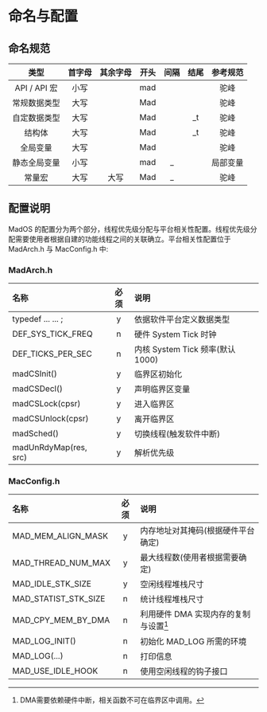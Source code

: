 # 命名与配置

## 命名规范
| 类型 | 首字母 | 其余字母 | 开头 | 间隔 | 结尾 | 参考规范 |
| :-:| :-:| :-:| :-:| :-:| :-:| :-:|
| API / API 宏 | 小写 |     | mad |    |    | 驼峰 |
| 常规数据类型   | 大写 |     | Mad |    |    | 驼峰 |
| 自定数据类型   | 大写 |     | Mad |    | _t | 驼峰 |
| 结构体        | 大写 |     | Mad |    | _t | 驼峰 |
| 全局变量      | 大写 |      | Mad |   |    | 驼峰 |
| 静态全局变量   | 小写 |     | mad | _ |    | 局部变量 |
| 常量宏        | 大写 | 大写 | Mad | _ |    | 驼峰 |

## 配置说明
MadOS 的配置分为两个部分，线程优先级分配与平台相关性配置。线程优先级分配需要使用者根据自建的功能线程之间的关联确立。平台相关性配置位于 MadArch.h 与 MacConfig.h 中:

### MadArch.h    
| 名称 | 必须 | 说明 |
| :-| :-:| :-|
| typedef ... ... ;     | y | 依据软件平台定义数据类型 |
| DEF_SYS_TICK_FREQ     | n | 硬件 System Tick 时钟 |
| DEF_TICKS_PER_SEC     | n | 内核 System Tick 频率(默认 1000) |
| madCSInit()           | y | 临界区初始化 |
| madCSDecl()           | y | 声明临界区变量 |
| madCSLock(cpsr)       | y | 进入临界区 |
| madCSUnlock(cpsr)     | y | 离开临界区 |
| madSched()            | y | 切换线程(触发软件中断) |
| madUnRdyMap(res, src) | y | 解析优先级 |

### MacConfig.h
| 名称 | 必须 | 说明 |
| :-| :-:| :-|
| MAD_MEM_ALIGN_MASK   | y | 内存地址对其掩码(根据硬件平台确定) |
| MAD_THREAD_NUM_MAX   | y | 最大线程数(使用者根据需要确定) |
| MAD_IDLE_STK_SIZE    | y | 空闲线程堆栈尺寸 |
| MAD_STATIST_STK_SIZE | n | 统计线程堆栈尺寸 |
| MAD_CPY_MEM_BY_DMA   | n | 利用硬件 DMA 实现内存的复制与设置[^1] |
| MAD_LOG_INIT()       | n | 初始化 MAD_LOG 所需的环境 |
| MAD_LOG(...)         | n | 打印信息 |
| MAD_USE_IDLE_HOOK    | n | 使用空闲线程的钩子接口 |
[^1]: DMA需要依赖硬件中断，相关函数不可在临界区中调用。

